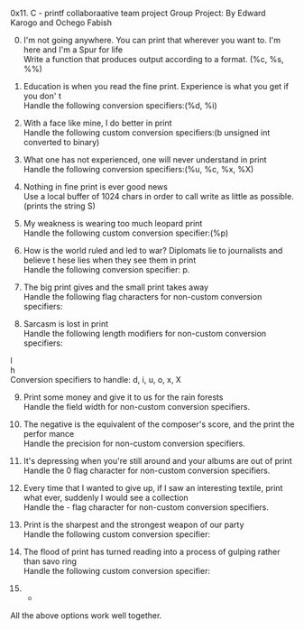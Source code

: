 0x11. C - printf collaboraative team project
Group Project:  By Edward Karogo and Ochego Fabish                                                                    
                                                                                    
0. I'm not going anywhere. You can print that wherever you want to. I'm here and I'm
 a Spur for life                                                                    
Write a function that produces output according to a format. (%c, %s, %%)                        
                                                                                    
                                                                                    
1. Education is when you read the fine print. Experience is what you get if you don'
t                                                                                   
Handle the following conversion specifiers:(%d, %i)

2. With a face like mine, I do better in print                                      
Handle the following custom conversion specifiers:(b unsigned int converted to binary)                                  
                                                                                    
3. What one has not experienced, one will never understand in print                 
Handle the following conversion specifiers:(%u, %c, %x, %X)                                         
                                                                                    
5. Nothing in fine print is ever good news                                          
Use a local buffer of 1024 chars in order to call write as little as possible.(prints the string S)      
                                                                                    
6. My weakness is wearing too much leopard print                                    
Handle the following custom conversion specifier:(%p)                                   
                                                                                    
7. How is the world ruled and led to war? Diplomats lie to journalists and believe t
hese lies when they see them in print                                               
Handle the following conversion specifier: p.                                       
                                                                                    
8. The big print gives and the small print takes away                               
Handle the following flag characters for non-custom conversion specifiers:          
                                                                                    
9. Sarcasm is lost in print                                                         
Handle the following length modifiers for non-custom conversion specifiers:         
                                                                                    
l                                                                                   
h                                                                                   
Conversion specifiers to handle: d, i, u, o, x, X                                   
                                                                                    
9. Print some money and give it to us for the rain forests                          
Handle the field width for non-custom conversion specifiers.                        
                                                                                    
10. The negative is the equivalent of the composer's score, and the print the perfor
mance                                                                               
Handle the precision for non-custom conversion specifiers.                          
                                                                                    
11. It's depressing when you're still around and your albums are out of print       
Handle the 0 flag character for non-custom conversion specifiers.                   
                                                                                    
12. Every time that I wanted to give up, if I saw an interesting textile, print what
 ever, suddenly I would see a collection                                            
Handle the - flag character for non-custom conversion specifiers.                   
                                                                                    
13. Print is the sharpest and the strongest weapon of our party                     
Handle the following custom conversion specifier:                                   
                                                                                    
14. The flood of print has turned reading into a process of gulping rather than savo
ring                                                                                
Handle the following custom conversion specifier:                                   
                                                                                    
15. *                                                                               
All the above options work well together. 

